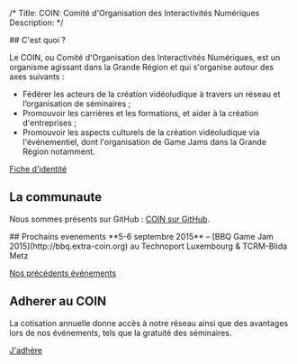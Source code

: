/*
Title: COIN: Comité d'Organisation des Interactivités Numériques
Description:
*/

<div id="leftcontent" markdown=1>
## C'est quoi ?

Le COIN, ou Comité d'Organisation des Interactivités Numériques, est un organisme agissant dans la Grande Région et qui s'organise autour des axes suivants :

* Fédérer les acteurs de la création vidéoludique à travers un réseau et l’organisation de séminaires ;
* Promouvoir les carrières et les formations, et aider à la création d'entreprises ;
* Promouvoir les aspects culturels de la création vidéoludique via l'événementiel, dont l'organisation de Game Jams dans la Grande Région notamment.

[Fiche d'identité](infos)


## La communaute
<!--
Le COIN, c'est aussi une communauté et un espace d'échange en ligne. Vous pouvez partager les articles qui vous semblent intéressants sur notre plateforme [Insert Coin](http://insert.extra-coin.org). De même, -->
Nous sommes présents sur GitHub : [COIN sur GitHub](https://github.com/extra-coin).

</div>
<div id="rightcontent" markdown=1>
## Prochains evenements
**5-6 septembre 2015** – [BBQ Game Jam 2015](http://bbq.extra-coin.org) au Technoport Luxembourg & TCRM-Blida Metz

[Nos précédents événements](archive/)

## Adherer au COIN
La cotisation annuelle donne accès à notre réseau ainsi que des avantages lors de nos événements, tels que la gratuité des séminaires.

[J'adhère](adhesion)
</div>
